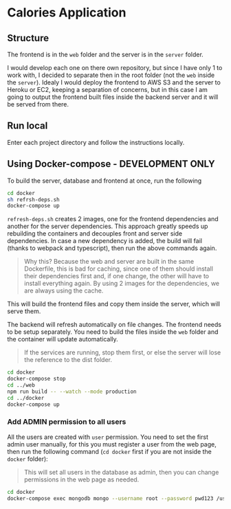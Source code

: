 # Calories Application

## Structure

The frontend is in the `web` folder and the server is in the `server` folder.

I would develop each one on there own repository, but since I have only 1 to work with, I decided to separate then in the root folder (not the `web` inside the `server`). Idealy I would deploy the frontend to AWS S3 and the server to Heroku or EC2, keeping a separation of concerns, but in this case I am going to output the frontend built files inside the backend server and it will be served from there.

## Run local

Enter each project directory and follow the instructions locally.

## Using Docker-compose - DEVELOPMENT ONLY

To build the server, database and frontend at once, run the following

```sh
cd docker
sh refrsh-deps.sh
docker-compose up
```

`refresh-deps.sh` creates 2 images, one for the frontend dependencies and another for the server dependencies.
This approach greatly speeds up rebuilding the containers and decouples front and server side dependencies.
In case a new dependency is added, the build will fail (thanks to webpack and typescript),
then run the above commands again.

> Why this? Because the web and server are built in the same Dockerfile, this is bad for caching,
> since one of them should install their dependencies first and, if one change, the other will have
> to install everything again. By using 2 images for the dependencies, we are always using the cache.

This will build the frontend files and copy them inside the server, which will serve them.

The backend will refresh automatically on file changes. The frontend needs to be setup separately.
You need to build the files inside the `web` folder and the container will update automatically. 

> If the services are running, stop them first, or else the server will lose the reference to the dist folder.

```sh
cd docker
docker-compose stop
cd ../web
npm run build -- --watch --mode production
cd ../docker
docker-compose up
```

### Add ADMIN permission to all users

All the users are created with `user` permission.
You need to set the first admin user manually, for this you must register a user from the web page,
then run the following command (`cd docker` first if you are not inside the `docker` folder):

> This will set all users in the database as admin, then you can change permissions in the web page as needed.

```sh
cd docker
docker-compose exec mongodb mongo --username root --password pwd123 /usr/docker/set-all-admin.js
```
